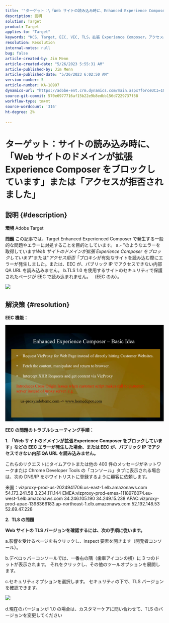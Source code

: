 ```yaml
---
title: '"ターゲット：\「Web サイトの読み込み時に、Enhanced Experience Composer\」または「アクセスが拒否されました」が Web サイトドメインでブロックされています。'
description: 説明
solution: Target
product: Target
applies-to: "Target"
keywords: "KCS, Target, EEC, VEC, TLS，拡張 Experience Composer，アクセス拒否， Web サイトドメイン，ブロック，トラブルシューティング"
resolution: Resolution
internal-notes: null
bug: false
article-created-by: Jim Menn
article-created-date: "5/26/2023 5:55:31 AM"
article-published-by: Jim Menn
article-published-date: "5/26/2023 6:02:50 AM"
version-number: 5
article-number: KA-18997
dynamics-url: "https://adobe-ent.crm.dynamics.com/main.aspx?forceUCI=1&pagetype=entityrecord&etn=knowledgearticle&id=937954eb-89fb-ed11-8849-6045bd006295"
source-git-commit: 570e6977716af15b22e9b8edbb156d7229737f58
workflow-type: tm+mt
source-wordcount: '316'
ht-degree: 2%

---
```


# ターゲット：サイトの読み込み時に、「Web サイトのドメインが拡張 Experience Composer をブロックしています」または「アクセスが拒否されました」

## 説明 {#description}


<b>環境</b>
Adobe Target

<b>問題</b>
この記事では、Target Enhanced Experienced Composer で発生する一般的な問題やエラーに対処することを目的としています。
a.- &quot;のようなエラーを取得しています*Web サイトのドメインが拡張 Experience Composer をブロックしています*&quot;または&quot;*アクセス拒否*「プロキシが有効なサイトを読み込む際にエラーが発生しました。または、EEC が、パブリック IP でアクセスできない内部 QA URL を読み込みません。
b.TLS 1.0 を使用するサイトのセキュリティで保護されたページが EEC で読み込まれません。 （EEC のみ）。

![](https://adobe-ent.crm.dynamics.com/api/data/v9.0/msdyn_knowledgearticleimages%289163ac73-37ab-ec11-983f-000d3a349523%29/msdyn_blobfile/$value)


## 解決策 {#resolution}


<b>EEC 機能：</b>

![](assets/6ea1c39f-52ab-ec11-983f-000d3a3496ef.png)



<b>EEC の問題のトラブルシューティング手順：</b>

<b>1. 「Web サイトのドメインが拡張 Experience Composer をブロックしています」などの EEC エラーが発生した場合、または EEC が、パブリック IP でアクセスできない内部 QA URL を読み込みません。</b>

これらのリクエストにタイムアウトまたは他の 400 件のメッセージがネットワークまたは Chrome Developer Tools の「コンソール」タブに表示される場合は、次の DNS/IP をホワイトリストに登録するように顧客に依頼します。

米国：vizproxy-prod-us-2024941706.us-east-1.elb.amazonaws.com
54.173.241.58 3.234.111.144 EMEA:vizproxy-prod-emea-1118976074.eu-west-1.elb.amazonaws.com
34.246.105.190 34.249.15.238 APAC:vizproxy-prod-apac-1398366183.ap-northeast-1.elb.amazonaws.com
52.192.148.53
52.69.47.228



<b>2.  TLS の問題</b>

<b>Web サイトの TLS バージョンを確認するには、次の手順に従います。</b>

a.影響を受けるページを右クリックし、inspect 要素を開きます（開発者コンソール）。

b.デベロッパーコンソールでは、一番右の隅（歯車アイコンの横）に 3 つのドットが表示されます。 それをクリックし、その他のツールオプションを展開します。

c.セキュリティオプションを選択します。 セキュリティの下で、TLS バージョンを確認できます。

![](https://experienceleague.adobe.com/docs/target/assets/firefox_more_info_3.png?lang=en)

d.現在のバージョンが 1.0 の場合は、カスタマーケアに問い合わせて、TLS のバージョンを変更してください


